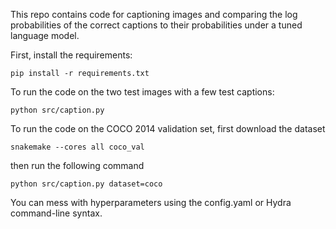 This repo contains code for captioning images and comparing the log probabilities of the correct captions to their probabilities under a tuned language model. 

First, install the requirements:
```
pip install -r requirements.txt
```

To run the code on the two test images with a few test captions:
```
python src/caption.py
```

To run the code on the COCO 2014 validation set, first download the dataset
```
snakemake --cores all coco_val
```
then run the following command
```
python src/caption.py dataset=coco
```

You can mess with hyperparameters using the config.yaml or Hydra command-line syntax.
